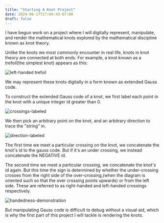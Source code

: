 ```yaml
---
title: "Starting A Knot Project"
date: 2024-06-17T17:04:43-07:00
draft: false
---
```

I have begun work on a project where I will digitally represent, manipulate, and render the mathematical knots explored by the mathematical discipline known as knot theory.

Unlike the knots we most commonly encounter in real life, knots in knot theory are connected at both ends. For example, a knot known as a trefoil(the simplest knot) appears as this:

![left-handed trefoil](/images/L-trefoil.jpeg)

We may represent these knots digitally in a form known as extended Gauss code.

To construct the extended Gauss code of a knot, we first label each point in the knot with a unique integer id greater than 0.

![crossings-labeled](/images/L-trefoil-crossings-labeled.png)

We then pick an arbitrary point on the knot, and an arbitrary direction to trace the "string" in.

![direction-labeled](/images/L-trefoil-direction-labeled.png)

The first time we meet a particular crossing on the knot, we concatenate the knot's id to the gauss code. But if it's an under crossing, we instead concatenate the NEGATIVE id.

The second time we meet a particular crossing, we concatenate the knot's id again. But this time the sign is determined by whether the under-crossing crosses from the right side of the over-crossing,(when the diagram is oriented such so that the over crossing points upwards) or from the left side. These are referred to as right-handed and left-handed crossings respectively.

![handedness-demonstration](/images/crossing-handedness.png)

But manipulating Gauss code is difficult to debug without a visual aid, which is why the first part of this project I will tackle is rendering the knots.